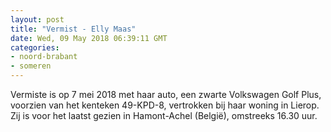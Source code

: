 ```yaml
---
layout: post
title: "Vermist - Elly Maas"
date: Wed, 09 May 2018 06:39:11 GMT
categories: 
- noord-brabant 
- someren 
---
```


Vermiste is op 7 mei 2018 met haar auto, een zwarte Volkswagen Golf Plus, voorzien van het kenteken 49-KPD-8, vertrokken bij haar woning in Lierop. Zij is voor het laatst gezien in Hamont-Achel (België), omstreeks 16.30 uur.
